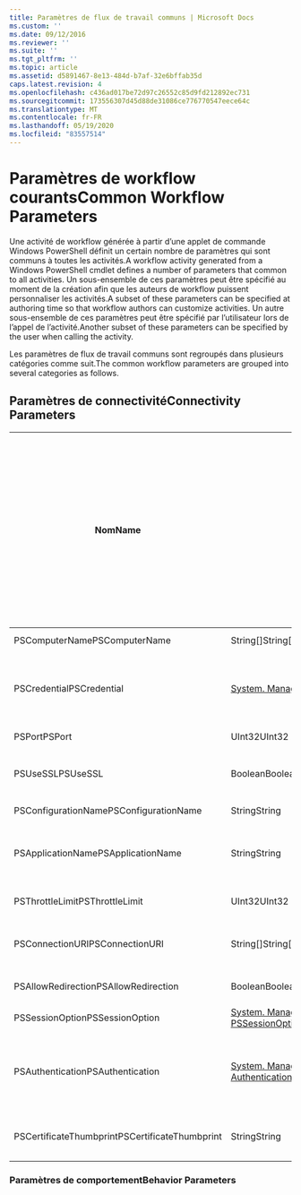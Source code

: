 ```yaml
---
title: Paramètres de flux de travail communs | Microsoft Docs
ms.custom: ''
ms.date: 09/12/2016
ms.reviewer: ''
ms.suite: ''
ms.tgt_pltfrm: ''
ms.topic: article
ms.assetid: d5891467-8e13-484d-b7af-32e6bffab35d
caps.latest.revision: 4
ms.openlocfilehash: c436ad017be72d97c26552c85d9fd212892ec731
ms.sourcegitcommit: 173556307d45d88de31086ce776770547eece64c
ms.translationtype: MT
ms.contentlocale: fr-FR
ms.lasthandoff: 05/19/2020
ms.locfileid: "83557514"
---
```

# <a name="common-workflow-parameters"></a><span data-ttu-id="d5af0-102">Paramètres de workflow courants</span><span class="sxs-lookup"><span data-stu-id="d5af0-102">Common Workflow Parameters</span></span>

<span data-ttu-id="d5af0-103">Une activité de workflow générée à partir d’une applet de commande Windows PowerShell définit un certain nombre de paramètres qui sont communs à toutes les activités.</span><span class="sxs-lookup"><span data-stu-id="d5af0-103">A workflow activity generated from a Windows PowerShell cmdlet  defines a number of parameters that common to all activities.</span></span> <span data-ttu-id="d5af0-104">Un sous-ensemble de ces paramètres peut être spécifié au moment de la création afin que les auteurs de workflow puissent personnaliser les activités.</span><span class="sxs-lookup"><span data-stu-id="d5af0-104">A subset of these parameters can be specified at authoring time so that workflow authors can customize activities.</span></span> <span data-ttu-id="d5af0-105">Un autre sous-ensemble de ces paramètres peut être spécifié par l’utilisateur lors de l’appel de l’activité.</span><span class="sxs-lookup"><span data-stu-id="d5af0-105">Another subset of these parameters can be specified by the user when calling the activity.</span></span>

<span data-ttu-id="d5af0-106">Les paramètres de flux de travail communs sont regroupés dans plusieurs catégories comme suit.</span><span class="sxs-lookup"><span data-stu-id="d5af0-106">The common workflow parameters are grouped into several categories as follows.</span></span>

## <a name="connectivity-parameters"></a><span data-ttu-id="d5af0-107">Paramètres de connectivité</span><span class="sxs-lookup"><span data-stu-id="d5af0-107">Connectivity Parameters</span></span>

|<span data-ttu-id="d5af0-108">Nom</span><span class="sxs-lookup"><span data-stu-id="d5af0-108">Name</span></span>|<span data-ttu-id="d5af0-109">Type</span><span class="sxs-lookup"><span data-stu-id="d5af0-109">Type</span></span>|<span data-ttu-id="d5af0-110">Description</span><span class="sxs-lookup"><span data-stu-id="d5af0-110">Description</span></span>|<span data-ttu-id="d5af0-111">Peut être spécifié par l’utilisateur final au moment de l’exécution ?</span><span class="sxs-lookup"><span data-stu-id="d5af0-111">Can be specified by end user at execution time?</span></span>|<span data-ttu-id="d5af0-112">Peut être spécifié par l’auteur du flux de travail au moment de la création ?</span><span class="sxs-lookup"><span data-stu-id="d5af0-112">Can be specified by workflow author at authoring time?</span></span>|<span data-ttu-id="d5af0-113">Peut être spécifié par l’auteur du flux de travail au moment de l’instanciation ?</span><span class="sxs-lookup"><span data-stu-id="d5af0-113">Can be specified by workflow author at instantiation?</span></span>|
|----------|----------|-----------------|-----------------------------------------------------|------------------------------------------------------------|-----------------------------------------------------------|
|<span data-ttu-id="d5af0-114">PSComputerName</span><span class="sxs-lookup"><span data-stu-id="d5af0-114">PSComputerName</span></span>|<span data-ttu-id="d5af0-115">String[]</span><span class="sxs-lookup"><span data-stu-id="d5af0-115">String[]</span></span>|<span data-ttu-id="d5af0-116">Liste des noms d’ordinateurs pour lesquels des travaux doivent être lancés.</span><span class="sxs-lookup"><span data-stu-id="d5af0-116">A list of computer names for which to launch jobs.</span></span>|<span data-ttu-id="d5af0-117">Oui</span><span class="sxs-lookup"><span data-stu-id="d5af0-117">Yes</span></span>|<span data-ttu-id="d5af0-118">Oui</span><span class="sxs-lookup"><span data-stu-id="d5af0-118">Yes</span></span>|<span data-ttu-id="d5af0-119">Oui</span><span class="sxs-lookup"><span data-stu-id="d5af0-119">Yes</span></span>|
|<span data-ttu-id="d5af0-120">PSCredential</span><span class="sxs-lookup"><span data-stu-id="d5af0-120">PSCredential</span></span>|[<span data-ttu-id="d5af0-121">System. Management. Automation. PSCredential</span><span class="sxs-lookup"><span data-stu-id="d5af0-121">System.Management.Automation.PSCredential</span></span>](/dotnet/api/System.Management.Automation.PSCredential)|<span data-ttu-id="d5af0-122">Informations d’identification d’authentification à utiliser pour se connecter aux ordinateurs spécifiés par le paramètre PSComputerName.</span><span class="sxs-lookup"><span data-stu-id="d5af0-122">The authentication credential to use to login to the computers specified by the PSComputerName parameter.</span></span> <span data-ttu-id="d5af0-123">Ce paramètre est valide uniquement si PSComputerName est spécifié.</span><span class="sxs-lookup"><span data-stu-id="d5af0-123">This parameter is valid only if PSComputerName is specified.</span></span>|<span data-ttu-id="d5af0-124">Oui</span><span class="sxs-lookup"><span data-stu-id="d5af0-124">Yes</span></span>|<span data-ttu-id="d5af0-125">Oui</span><span class="sxs-lookup"><span data-stu-id="d5af0-125">Yes</span></span>|<span data-ttu-id="d5af0-126">Oui</span><span class="sxs-lookup"><span data-stu-id="d5af0-126">Yes</span></span>|
|<span data-ttu-id="d5af0-127">PSPort</span><span class="sxs-lookup"><span data-stu-id="d5af0-127">PSPort</span></span>|<span data-ttu-id="d5af0-128">UInt32</span><span class="sxs-lookup"><span data-stu-id="d5af0-128">UInt32</span></span>|<span data-ttu-id="d5af0-129">Port à utiliser pour exécuter le flux de travail.</span><span class="sxs-lookup"><span data-stu-id="d5af0-129">The port to be used to run the workflow.</span></span>|<span data-ttu-id="d5af0-130">Oui</span><span class="sxs-lookup"><span data-stu-id="d5af0-130">Yes</span></span>|<span data-ttu-id="d5af0-131">Oui</span><span class="sxs-lookup"><span data-stu-id="d5af0-131">Yes</span></span>|<span data-ttu-id="d5af0-132">Oui</span><span class="sxs-lookup"><span data-stu-id="d5af0-132">Yes</span></span>|
|<span data-ttu-id="d5af0-133">PSUseSSL</span><span class="sxs-lookup"><span data-stu-id="d5af0-133">PSUseSSL</span></span>|<span data-ttu-id="d5af0-134">Boolean</span><span class="sxs-lookup"><span data-stu-id="d5af0-134">Boolean</span></span>|<span data-ttu-id="d5af0-135">Utilisez le protocole protocole SSL (SSL) pour établir une connexion sécurisée à l’ordinateur distant afin d’exécuter le flux de travail.</span><span class="sxs-lookup"><span data-stu-id="d5af0-135">Use Secure Sockets Layer (SSL) protocol to establish a secure connection to the remote computer to run the workflow.</span></span>|<span data-ttu-id="d5af0-136">Oui</span><span class="sxs-lookup"><span data-stu-id="d5af0-136">Yes</span></span>|<span data-ttu-id="d5af0-137">Oui</span><span class="sxs-lookup"><span data-stu-id="d5af0-137">Yes</span></span>|<span data-ttu-id="d5af0-138">Oui</span><span class="sxs-lookup"><span data-stu-id="d5af0-138">Yes</span></span>|
|<span data-ttu-id="d5af0-139">PSConfigurationName</span><span class="sxs-lookup"><span data-stu-id="d5af0-139">PSConfigurationName</span></span>|<span data-ttu-id="d5af0-140">String</span><span class="sxs-lookup"><span data-stu-id="d5af0-140">String</span></span>|<span data-ttu-id="d5af0-141">Configuration de session utilisée pour exécuter le flux de travail.</span><span class="sxs-lookup"><span data-stu-id="d5af0-141">The session configuration used to run the workflow.</span></span>|<span data-ttu-id="d5af0-142">Oui</span><span class="sxs-lookup"><span data-stu-id="d5af0-142">Yes</span></span>|<span data-ttu-id="d5af0-143">Oui</span><span class="sxs-lookup"><span data-stu-id="d5af0-143">Yes</span></span>|<span data-ttu-id="d5af0-144">Oui</span><span class="sxs-lookup"><span data-stu-id="d5af0-144">Yes</span></span>|
|<span data-ttu-id="d5af0-145">PSApplicationName</span><span class="sxs-lookup"><span data-stu-id="d5af0-145">PSApplicationName</span></span>|<span data-ttu-id="d5af0-146">String</span><span class="sxs-lookup"><span data-stu-id="d5af0-146">String</span></span>|<span data-ttu-id="d5af0-147">Partie nom de l’application de l’URI de connexion pour l’exécution du flux de travail.</span><span class="sxs-lookup"><span data-stu-id="d5af0-147">The application name portion of the connection URI for the workflow execution.</span></span> <span data-ttu-id="d5af0-148">Utilisez ce paramètre uniquement lorsque vous n’utilisez pas le paramètre ConnectionURI.</span><span class="sxs-lookup"><span data-stu-id="d5af0-148">Use this parameter only when you are not using the ConnectionURI parameter.</span></span>|<span data-ttu-id="d5af0-149">Oui</span><span class="sxs-lookup"><span data-stu-id="d5af0-149">Yes</span></span>|<span data-ttu-id="d5af0-150">Oui</span><span class="sxs-lookup"><span data-stu-id="d5af0-150">Yes</span></span>|<span data-ttu-id="d5af0-151">Oui</span><span class="sxs-lookup"><span data-stu-id="d5af0-151">Yes</span></span>|
|<span data-ttu-id="d5af0-152">PSThrottleLimit</span><span class="sxs-lookup"><span data-stu-id="d5af0-152">PSThrottleLimit</span></span>|<span data-ttu-id="d5af0-153">UInt32</span><span class="sxs-lookup"><span data-stu-id="d5af0-153">UInt32</span></span>|<span data-ttu-id="d5af0-154">Nombre maximal de connexions simultanées qui peuvent être établies pour exécuter le flux de travail.</span><span class="sxs-lookup"><span data-stu-id="d5af0-154">The maximum number of concurrent connections that can be established to run the workflow.</span></span>|<span data-ttu-id="d5af0-155">Oui</span><span class="sxs-lookup"><span data-stu-id="d5af0-155">Yes</span></span>|<span data-ttu-id="d5af0-156">TBD</span><span class="sxs-lookup"><span data-stu-id="d5af0-156">TBD</span></span>|<span data-ttu-id="d5af0-157">Oui</span><span class="sxs-lookup"><span data-stu-id="d5af0-157">Yes</span></span>|
|<span data-ttu-id="d5af0-158">PSConnectionURI</span><span class="sxs-lookup"><span data-stu-id="d5af0-158">PSConnectionURI</span></span>|<span data-ttu-id="d5af0-159">String[]</span><span class="sxs-lookup"><span data-stu-id="d5af0-159">String[]</span></span>|<span data-ttu-id="d5af0-160">Tableau d’URI qualifiés complets qui spécifient les points de terminaison pour les sessions interactives utilisées pour exécuter le Workflow.</span><span class="sxs-lookup"><span data-stu-id="d5af0-160">An array of fully-qualified URIs that specify the endpoints for the interactive sessions used to run the workflow.</span></span>|<span data-ttu-id="d5af0-161">Oui</span><span class="sxs-lookup"><span data-stu-id="d5af0-161">Yes</span></span>|<span data-ttu-id="d5af0-162">Oui</span><span class="sxs-lookup"><span data-stu-id="d5af0-162">Yes</span></span>|<span data-ttu-id="d5af0-163">Oui</span><span class="sxs-lookup"><span data-stu-id="d5af0-163">Yes</span></span>|
|<span data-ttu-id="d5af0-164">PSAllowRedirection</span><span class="sxs-lookup"><span data-stu-id="d5af0-164">PSAllowRedirection</span></span>|<span data-ttu-id="d5af0-165">Boolean</span><span class="sxs-lookup"><span data-stu-id="d5af0-165">Boolean</span></span>|<span data-ttu-id="d5af0-166">Spécifie s’il faut autoriser la redirection de cette connexion vers un autre URI pour exécuter le Workflow.</span><span class="sxs-lookup"><span data-stu-id="d5af0-166">Specifies whether to allow redirection of this connection to an alternate URI to run the workflow.</span></span>|<span data-ttu-id="d5af0-167">Oui</span><span class="sxs-lookup"><span data-stu-id="d5af0-167">Yes</span></span>|<span data-ttu-id="d5af0-168">Oui</span><span class="sxs-lookup"><span data-stu-id="d5af0-168">Yes</span></span>|<span data-ttu-id="d5af0-169">Oui</span><span class="sxs-lookup"><span data-stu-id="d5af0-169">Yes</span></span>|
|<span data-ttu-id="d5af0-170">PSSessionOption</span><span class="sxs-lookup"><span data-stu-id="d5af0-170">PSSessionOption</span></span>|[<span data-ttu-id="d5af0-171">System. Management. Automation. Remoting. PSSessionOption</span><span class="sxs-lookup"><span data-stu-id="d5af0-171">System.Management.Automation.Remoting.Pssessionoption</span></span>](/dotnet/api/System.Management.Automation.Remoting.PSSessionOption)|<span data-ttu-id="d5af0-172">Options avancées pour la session utilisée pour exécuter le flux de travail.</span><span class="sxs-lookup"><span data-stu-id="d5af0-172">Advanced options for the session used to run the workflow.</span></span>|<span data-ttu-id="d5af0-173">Oui</span><span class="sxs-lookup"><span data-stu-id="d5af0-173">Yes</span></span>|<span data-ttu-id="d5af0-174">Oui</span><span class="sxs-lookup"><span data-stu-id="d5af0-174">Yes</span></span>|<span data-ttu-id="d5af0-175">Oui</span><span class="sxs-lookup"><span data-stu-id="d5af0-175">Yes</span></span>|
|<span data-ttu-id="d5af0-176">PSAuthentication</span><span class="sxs-lookup"><span data-stu-id="d5af0-176">PSAuthentication</span></span>|[<span data-ttu-id="d5af0-177">System. Management. Automation. instances d’exécution. AuthenticationMechanism</span><span class="sxs-lookup"><span data-stu-id="d5af0-177">System.Management.Automation.Runspaces.Authenticationmechanism</span></span>](/dotnet/api/System.Management.Automation.Runspaces.AuthenticationMechanism)|<span data-ttu-id="d5af0-178">Valeur de l’énumération [System. Management. Automation. instances d’exécution. AuthenticationMechanism](/dotnet/api/System.Management.Automation.Runspaces.AuthenticationMechanism) qui spécifie le mécanisme d’authentification utilisé pour authentifier les informations d’identification de l’utilisateur.</span><span class="sxs-lookup"><span data-stu-id="d5af0-178">A value of the [System.Management.Automation.Runspaces.Authenticationmechanism](/dotnet/api/System.Management.Automation.Runspaces.AuthenticationMechanism) enumeration that specifies the authentication mechanism used to authenticate the user's credentials.</span></span>|<span data-ttu-id="d5af0-179">Oui</span><span class="sxs-lookup"><span data-stu-id="d5af0-179">Yes</span></span>|<span data-ttu-id="d5af0-180">Oui</span><span class="sxs-lookup"><span data-stu-id="d5af0-180">Yes</span></span>|<span data-ttu-id="d5af0-181">Oui</span><span class="sxs-lookup"><span data-stu-id="d5af0-181">Yes</span></span>|
|<span data-ttu-id="d5af0-182">PSCertificateThumbprint</span><span class="sxs-lookup"><span data-stu-id="d5af0-182">PSCertificateThumbprint</span></span>|<span data-ttu-id="d5af0-183">String</span><span class="sxs-lookup"><span data-stu-id="d5af0-183">String</span></span>|<span data-ttu-id="d5af0-184">Le certificat de clé publique numérique (x509) d’un compte d’utilisateur qui a l’autorisation d’exécuter le flux de travail.</span><span class="sxs-lookup"><span data-stu-id="d5af0-184">The digital public key certificate (X509) of a user account that has permission to run the workflow.</span></span>|<span data-ttu-id="d5af0-185">Oui</span><span class="sxs-lookup"><span data-stu-id="d5af0-185">Yes</span></span>|<span data-ttu-id="d5af0-186">Oui</span><span class="sxs-lookup"><span data-stu-id="d5af0-186">Yes</span></span>|<span data-ttu-id="d5af0-187">Oui</span><span class="sxs-lookup"><span data-stu-id="d5af0-187">Yes</span></span>|

### <a name="behavior-parameters"></a><span data-ttu-id="d5af0-188">Paramètres de comportement</span><span class="sxs-lookup"><span data-stu-id="d5af0-188">Behavior Parameters</span></span>
